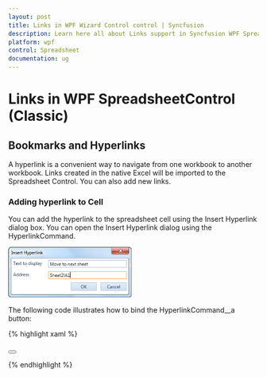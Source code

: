 ```yaml
---
layout: post
title: Links in WPF Wizard Control control | Syncfusion
description: Learn here all about Links support in Syncfusion WPF SpreadsheetControl (Classic) control and more.
platform: wpf
control: Spreadsheet
documentation: ug
---
```


# Links in WPF SpreadsheetControl (Classic)

## Bookmarks and Hyperlinks

A hyperlink is a convenient way to navigate from one workbook to another workbook. Links created in the native Excel will be imported to the Spreadsheet Control. You can also add new links.

### Adding hyperlink to Cell

You can add the hyperlink to the spreadsheet cell using the Insert Hyperlink dialog box. You can open the Insert Hyperlink dialog using the HyperlinkCommand.

![Links_img1](Links_images/Links_img1.png)

The following code illustrates how to bind the HyperlinkCommand__a button: 

{% highlight xaml %}

<Button Command="{Binding Path= HyperlinkCommand}">

</Button>

{% endhighlight %}
